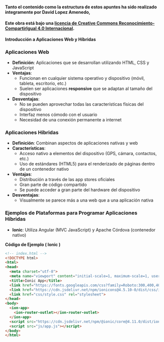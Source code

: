 #### Tanto el contenido como la estructura de estos apuntes ha sido realizado integramente por __David Lopez Amenedo__,
#### Este obra está bajo una [licencia de Creative Commons Reconocimiento-CompartirIgual 4.0 Internacional](https://creativecommons.org/licenses/by-sa/4.0/).

 

**Introducción a Aplicaciones Web y Híbridas**

### Aplicaciones Web

* **Definición**: Aplicaciones que se desarrollan utilizando HTML, CSS y JavaScript
* **Ventajas**:
	+ Funcionan en cualquier sistema operativo y dispositivo (móvil, tableta, escritorio, etc.)
	+ Suelen ser aplicaciones **responsive** que se adaptan al tamaño del dispositivo
* **Desventajas**:
	+ No se pueden aprovechar todas las características físicas del dispositivo
	+ Interfaz menos cómodo con el usuario
	+ Necesidad de una conexión permanente a internet

### Aplicaciones Híbridas

* **Definición**: Combinan aspectos de aplicaciones nativas y web
* **Características**:
	+ Acceso nativo a elementos del dispositivo (GPS, cámara, contactos, etc.)
	+ Uso de estándares (HTML5) para el renderizado de páginas dentro de un contenedor nativo
* **Ventajas**:
	+ Distribución a través de las app stores oficiales
	+ Gran parte de código compartido
	+ Se puede acceder a gran parte del hardware del dispositivo
* **Desventajas**:
	+ Visualmente se parece más a una web que a una aplicación nativa

### Ejemplos de Plataformas para Programar Aplicaciones Híbridas

* **Ionic**: Utiliza Angular (MVC JavaScript) y Apache Córdova (contenedor nativo)

**Código de Ejemplo ( Ionic )**
```html
<!-- index.html -->
<!DOCTYPE html>
<html>
<head>
  <meta charset="utf-8">
  <meta name="viewport" content="initial-scale=1, maximum-scale=1, user-scalable=no">
  <title>Ionic App</title>
  <link href="https://fonts.googleapis.com/css?family=Roboto:300,400,400i,500,500i,700,700i" rel="stylesheet">
  <link href="https://cdn.jsdelivr.net/npm/ionicons@4.5.10-0/dist/css/ionicons.min.css" rel="stylesheet">
  <link href="css/style.css" rel="stylesheet">
</head>
<body>
  <ion-app>
    <ion-router-outlet></ion-router-outlet>
  </ion-app>
  <script src="https://cdn.jsdelivr.net/npm/@ionic/core@4.11.0/dist/ionic.js"></script>
  <script src="js/app.js"></script>
</body>
</html>
```
